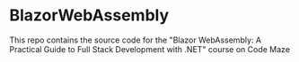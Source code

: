 # BlazorWebAssembly
This repo contains the source code for the "Blazor WebAssembly: A Practical Guide to Full Stack Development with .NET" course on Code Maze
